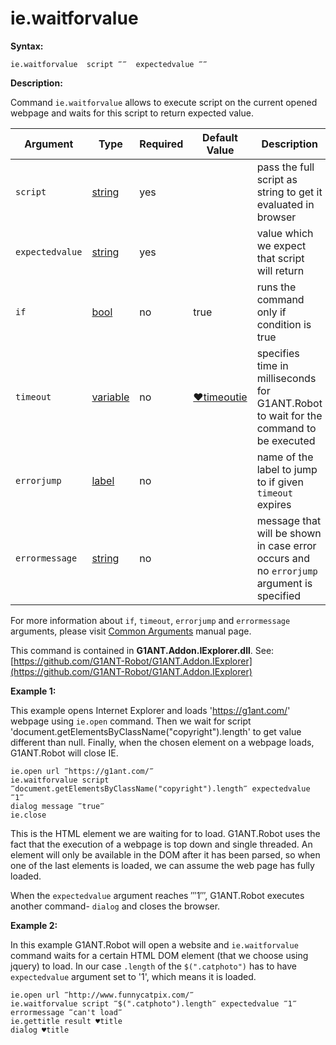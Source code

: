 # ie.waitforvalue

**Syntax:**

```G1ANT
ie.waitforvalue  script ‴‴  expectedvalue ‴‴
```

**Description:**

Command `ie.waitforvalue` allows to execute script on the current opened webpage and waits for this script to return expected value.

| Argument | Type | Required | Default Value | Description |
| -------- | ---- | -------- | ------------- | ----------- |
|`script`| [string](https://github.com/G1ANT-Robot/G1ANT.Manual/blob/master/G1ANT-Language/Structures/string.md) | yes|  | pass the full script as string to get it evaluated in browser |
|`expectedvalue`| [string](https://github.com/G1ANT-Robot/G1ANT.Manual/blob/master/G1ANT-Language/Structures/string.md) | yes |  | value which we expect that script will return  |
|`if`| [bool](https://github.com/G1ANT-Robot/G1ANT.Manual/blob/master/G1ANT-Language/Structures/bool.md) | no | true | runs the command only if condition is true |
|`timeout`| [variable](https://github.com/G1ANT-Robot/G1ANT.Manual/blob/master/G1ANT-Language/Special-Characters/variable.md) | no | [♥timeoutie](https://github.com/G1ANT-Robot/G1ANT.Manual/blob/master/G1ANT-Language/Variables/Special-Variables.md) | specifies time in milliseconds for G1ANT.Robot to wait for the command to be executed |
|`errorjump` | [label](https://github.com/G1ANT-Robot/G1ANT.Manual/blob/master/G1ANT-Language/Structures/label.md) | no | | name of the label to jump to if given `timeout` expires |
|`errormessage`| [string](https://github.com/G1ANT-Robot/G1ANT.Manual/blob/master/G1ANT-Language/Structures/string.md) | no |  | message that will be shown in case error occurs and no `errorjump` argument is specified |

For more information about `if`, `timeout`, `errorjump` and `errormessage` arguments, please visit [Common Arguments](https://github.com/G1ANT-Robot/G1ANT.Manual/blob/master/G1ANT-Language/Common-Arguments.md)  manual page.

This command is contained in **G1ANT.Addon.IExplorer.dll**.
See: [https://github.com/G1ANT-Robot/G1ANT.Addon.IExplorer](https://github.com/G1ANT-Robot/G1ANT.Addon.IExplorer)

**Example 1:**

This example opens Internet Explorer and loads 'https://g1ant.com/' webpage using `ie.open` command. Then we wait for script  'document.getElementsByClassName("copyright").length' to get value different than null. Finally, when the chosen element on a webpage loads, G1ANT.Robot will close IE.

```G1ANT
ie.open url ‴https://g1ant.com/‴
ie.waitforvalue script ‴document.getElementsByClassName("copyright").length‴ expectedvalue ‴1‴
dialog message ‴true‴
ie.close
```

This is the HTML element we are waiting for to load. G1ANT.Robot uses the fact that the execution of a webpage is top down and single threaded. An element will only be available in the DOM after it has been parsed, so when one of the last elements is loaded, we can assume the web page has fully loaded.

When the `expectedvalue` argument reaches ‴1‴, G1ANT.Robot executes another command- `dialog` and closes the browser.

**Example 2:**

In this example G1ANT.Robot will open a website and `ie.waitforvalue` command waits for a certain HTML DOM element (that we choose using jquery) to load. In our case `.length` of the `$(".catphoto")` has to have `expectedvalue` argument set to '1', which means it is loaded.

```G1ANT
ie.open url ‴http://www.funnycatpix.com/‴
ie.waitforvalue script ‴$(".catphoto").length‴ expectedvalue ‴1‴ errormessage ‴can't load‴
ie.gettitle result ♥title
dialog ♥title
```
